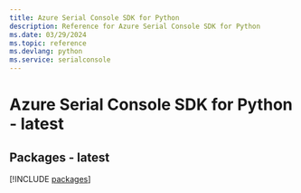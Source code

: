 ```yaml
---
title: Azure Serial Console SDK for Python
description: Reference for Azure Serial Console SDK for Python
ms.date: 03/29/2024
ms.topic: reference
ms.devlang: python
ms.service: serialconsole
---
```

# Azure Serial Console SDK for Python - latest
## Packages - latest
[!INCLUDE [packages](serial-console-index.md)]